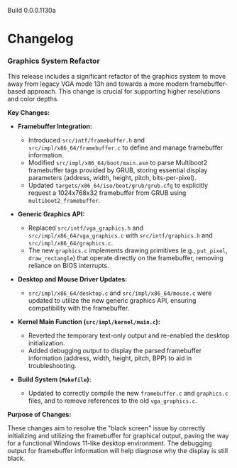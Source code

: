 Build 0.0.0.1130a

Changelog
=========

### Graphics System Refactor

This release includes a significant refactor of the graphics system to move away from legacy VGA mode 13h and towards a more modern framebuffer-based approach. This change is crucial for supporting higher resolutions and color depths.

**Key Changes:**

*   **Framebuffer Integration:**
    *   Introduced `src/intf/framebuffer.h` and `src/impl/x86_64/framebuffer.c` to define and manage framebuffer information.
    *   Modified `src/impl/x86_64/boot/main.asm` to parse Multiboot2 framebuffer tags provided by GRUB, storing essential display parameters (address, width, height, pitch, bits-per-pixel).
    *   Updated `targets/x86_64/iso/boot/grub/grub.cfg` to explicitly request a 1024x768x32 framebuffer from GRUB using `multiboot2_framebuffer`.

*   **Generic Graphics API:**
    *   Replaced `src/intf/vga_graphics.h` and `src/impl/x86_64/vga_graphics.c` with `src/intf/graphics.h` and `src/impl/x86_64/graphics.c`.
    *   The new `graphics.c` implements drawing primitives (e.g., `put_pixel`, `draw_rectangle`) that operate directly on the framebuffer, removing reliance on BIOS interrupts.

*   **Desktop and Mouse Driver Updates:**
    *   `src/impl/x86_64/desktop.c` and `src/impl/x86_64/mouse.c` were updated to utilize the new generic graphics API, ensuring compatibility with the framebuffer.

*   **Kernel Main Function (`src/impl/kernel/main.c`):**
    *   Reverted the temporary text-only output and re-enabled the desktop initialization.
    *   Added debugging output to display the parsed framebuffer information (address, width, height, pitch, BPP) to aid in troubleshooting.

*   **Build System (`Makefile`):**
    *   Updated to correctly compile the new `framebuffer.c` and `graphics.c` files, and to remove references to the old `vga_graphics.c`.

**Purpose of Changes:**

These changes aim to resolve the "black screen" issue by correctly initializing and utilizing the framebuffer for graphical output, paving the way for a functional Windows 11-like desktop environment. The debugging output for framebuffer information will help diagnose why the display is still black.
